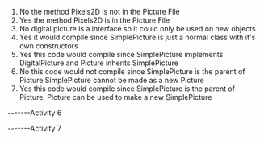 1. No the method Pixels2D is not in the Picture File
2. Yes the method Pixels2D is in the Picture File
3. No digital picture is a interface so it could only be used on new objects
4. Yes it would compile since SimplePicture is just a normal class with it's own constructors
5. Yes this code would compile since SimplePicture implements DigitalPicture and Picture inherits SimplePicture
6. No this code would not compile since SimplePicture is the parent of Picture SimplePicture cannot be made as a new Picture
7. Yes this code would compile since SimplePicture is the parent of Picture, Picture can be used to make a new SimplePicture 


-------Activity 6


-------Activity 7




